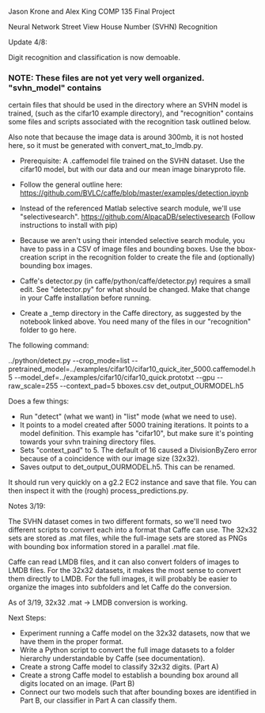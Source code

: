 Jason Krone and Alex King
COMP 135 Final Project

Neural Network Street View House Number (SVHN) Recognition

Update 4/8:

Digit recognition and classification is now demoable.

### NOTE: These files are not yet very well organized. "svhn_model" contains 
certain files that should be used in the directory where an SVHN model is trained,
(such as the cifar10 example directory), and "recognition" contains some files and scripts
associated with the recognition task outlined below.

Also note that because the image data is around 300mb, it is not hosted here, so it must
be generated with convert_mat_to_lmdb.py.

- Prerequisite: A .caffemodel file trained on the SVHN dataset. Use the cifar10
model, but with our data and our mean image binaryproto file.
- Follow the general outline here: https://github.com/BVLC/caffe/blob/master/examples/detection.ipynb
- Instead of the referenced Matlab selective search module, we'll use
"selectivesearch". https://github.com/AlpacaDB/selectivesearch (Follow instructions
to install with pip)
- Because we aren't using their intended selective search module, you have to
pass in a CSV of image files and bounding boxes. Use the bbox-creation script
in the recognition folder to create the file and (optionally) bounding box images.
- Caffe's detector.py (in caffe/python/caffe/detector.py) requires a small edit.
See "detector.py" for what should be changed. Make that change in your Caffe installation before running.

- Create a _temp directory in the Caffe directory, as suggested by the notebook linked above.
You need many of the files in our "recognition" folder to go here.

The following command:

../python/detect.py --crop_mode=list --pretrained_model=../examples/cifar10/cifar10_quick_iter_5000.caffemodel.h5 --model_def=../examples/cifar10/cifar10_quick.prototxt --gpu --raw_scale=255 --context_pad=5 bboxes.csv det_output_OURMODEL.h5

Does a few things:

- Run "detect" (what we want) in "list" mode (what we need to use). 
- It points
to a model created after 5000 training iterations. It points to a model definition.
This example has "cifar10", but make sure it's pointing towards your svhn training
directory files. 
- Sets "context_pad" to 5. The default of 16 caused a DivisionByZero error because of
a coincidence with our image size (32x32).
- Saves output to det_output_OURMODEL.h5. This can be renamed.

It should run very quickly on a g2.2 EC2 instance and save that file. You can
then inspect it with the (rough) process_predictions.py.



Notes 3/19:

The SVHN dataset comes in two different formats, so we'll need two different
scripts to convert each into a format that Caffe can use. The 32x32 sets are
stored as .mat files, while the full-image sets are stored as PNGs with bounding
box information stored in a parallel .mat file.

Caffe can read LMDB files, and it can also convert folders of images to LMDB
files. For the 32x32 datasets, it makes the most sense to convert them directly
to LMDB. For the full images, it will probably be easier to organize the images
into subfolders and let Caffe do the conversion.

As of 3/19, 32x32 .mat -> LMDB conversion is working.

Next Steps:

- Experiment running a Caffe model on the 32x32 datasets, now that we have them in the proper
format.
- Write a Python script to convert the full image datasets to a folder hierarchy
understandable by Caffe (see documentation).
- Create a strong Caffe model to classify 32x32 digits. (Part A)
- Create a strong Caffe model to establish a bounding box around all digits
located on an image. (Part B)
- Connect our two models such that after bounding boxes are identified in Part B,
our classifier in Part A can classify them.